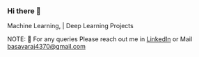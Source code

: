 ### Hi there 👋

Machine Learning, | Deep Learning Projects

NOTE: 📌  For any queries Please reach out me in [LinkedIn](https://www.linkedin.com/in/basavaraj-n-hirebidari-94982b1a9) or Mail basavaraj4370@gmail.com
